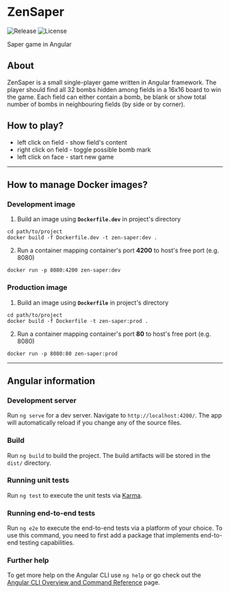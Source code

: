 # ZenSaper
![Release](https://img.shields.io/github/v/release/ref-humbold/ZenSaper?style=plastic)
![License](https://img.shields.io/github/license/ref-humbold/ZenSaper?style=plastic)

Saper game in Angular

## About
ZenSaper is a small single-player game written in Angular framework. The player should find all 32 bombs hidden among fields in a 16x16 board to win the game. Each field can either contain a bomb, be blank or show total number of bombs in neighbouring fields (by side or by corner).

## How to play?
+ left click on field - show field's content
+ right click on field - toggle possible bomb mark
+ left click on face - start new game

-----

## How to manage Docker images?

### Development image

1. Build an image using **`Dockerfile.dev`** in project's directory
```
cd path/to/project
docker build -f Dockerfile.dev -t zen-saper:dev .
```
2. Run a container mapping container's port **4200** to host's free port (e.g. 8080)
```
docker run -p 8080:4200 zen-saper:dev
```

### Production image

1. Build an image using **`Dockerfile`** in project's directory
```
cd path/to/project
docker build -f Dockerfile -t zen-saper:prod .
```
2. Run a container mapping container's port **80** to host's free port (e.g. 8080)
```
docker run -p 8080:80 zen-saper:prod
```

-----

## Angular information

### Development server

Run `ng serve` for a dev server. Navigate to `http://localhost:4200/`. The app will automatically reload if you change any of the source files.

### Build

Run `ng build` to build the project. The build artifacts will be stored in the `dist/` directory.

### Running unit tests

Run `ng test` to execute the unit tests via [Karma](https://karma-runner.github.io).

### Running end-to-end tests

Run `ng e2e` to execute the end-to-end tests via a platform of your choice. To use this command, you need to first add a package that implements end-to-end testing capabilities.

### Further help

To get more help on the Angular CLI use `ng help` or go check out the [Angular CLI Overview and Command Reference](https://angular.io/cli) page.
